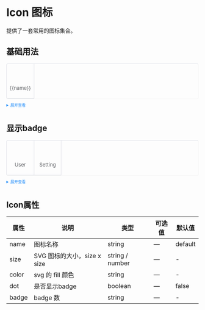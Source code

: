 <style scoped>
    .example{
        border: 1px solid #f5f5f5;
        border-radius: 5px;
        padding:20px
    }
    
    details > summary:first-of-type {
        font-size: 10px;
        padding: 8px 0;
        cursor: pointer;
        color: #1989fa;
    }
    a {
      all: initial
    }
    a:hover {
      all: initial
    }
.icon-table {
    overflow: hidden;
    list-style: none;
    padding: 0!important;
    border-top: 1px solid #dcdfe6;
    border-left: 1px solid #dcdfe6;
    border-radius: 4px;
    display: grid;
    grid-template-columns: repeat(7,1fr);
}
.icon-cell {
    text-align: center;
    color: #606266;
    height: 90px;
    font-size: 13px;
    border-right: 1px solid #dcdfe6;
    border-bottom: 1px solid #dcdfe6;
    transition: background-color .3s;
    display: grid;
    align-items: center;
    justify-content: center;
}
</style>
<script lang="ts" setup>
    const icons = ['Edit', 'Love', 'User', 'Home', 'Setting', 'Delete', 'Refresh', 'Search', 'Remove', 'View', 'CirclePlus', 'CircleCheck', 'CircleClose']
</script>
# Icon 图标
提供了一套常用的图标集合。
## 基础用法
<div class="icon-table example">
    <div class="icon-cell" v-for="name in icons" :key="name">
        <imm-icon :name="name" color="#f00" size="24px"></imm-icon>
        <span>{{name}}</span>
    </div>
</div>
<details>
<summary>展开查看</summary>

```vue
<template>
<div class="icon-table">
    <div class="icon-cell" v-for="name in icons" :key="name">
        <imm-icon :name="name" color="#f00" size="24px"></imm-icon>
        <span>{{name}}</span>
    </div>
</div>
</template>
<script lang="ts" setup>
import { Icon } from "imm-ui";
const icons = ['Edit', 'Love', 'User', 'Home', 'Setting', 'Delete', 'Refresh', 'Search', 'Remove', 'View', 'CirclePlus', 'CircleCheck', 'CircleClose']
</script>
```
</details>

## 显示badge
<div class="icon-table example">
    <div class="icon-cell">
        <imm-icon name="User" color="#f00" size="24px" dot></imm-icon>
        <span>User</span>
    </div>
    <div class="icon-cell">
        <imm-icon name="Setting" color="#f00" size="24px" dot badge="10"></imm-icon>
        <span>Setting</span>
    </div>
</div>
<details>
<summary>展开查看</summary>

```vue
<template>
<div class="icon-table">
    <div class="icon-cell">
        <imm-icon name="User" color="#f00" size="24px" dot></imm-icon>
        <span>User</span>
    </div>
    <div class="icon-cell">
        <imm-icon name="Setting" color="#f00" size="24px" dot badge="10"></imm-icon>
        <span>Setting</span>
    </div>
</div>
</template>
<script lang="ts" setup>
import { Icon } from "imm-ui";
</script>
```
</details>

## Icon属性
|    属性    | 说明                         | 类型         | 可选值        | 默认值 |
| --------- | ------------------------------------ | ------------------ | ----------------------------- | ------- |
| name      | 图标名称                               | string            | —                              | default |
| size      | SVG 图标的大小，size x size             | string / number   | —                              |  -     |
| color     | svg 的 fill 颜色                       | string            | —                              |  -     |
| dot       | 是否显示badge                          | boolean           | —                              | false  |
| badge     | badge 数                              | string            | —                              |  -     |
